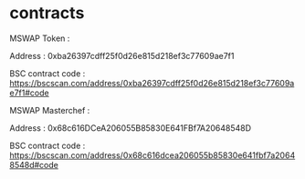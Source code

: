 # contracts

MSWAP Token : 

Address : 0xba26397cdff25f0d26e815d218ef3c77609ae7f1

BSC contract code : https://bscscan.com/address/0xba26397cdff25f0d26e815d218ef3c77609ae7f1#code

MSWAP Masterchef : 

Address : 0x68c616DCeA206055B85830E641FBf7A20648548D

BSC contract code : https://bscscan.com/address/0x68c616dcea206055b85830e641fbf7a20648548d#code

